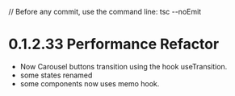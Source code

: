 // Before any commit, use the command line: tsc --noEmit

# 0.1.2.33 Performance Refactor

- Now Carousel buttons transition using the hook useTransition.
- some states renamed
- some components now uses memo hook.